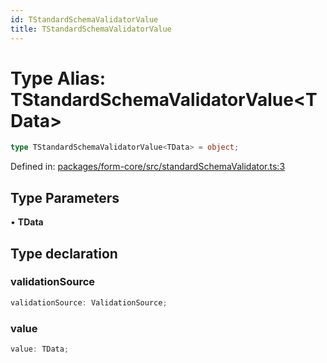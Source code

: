 ```yaml
---
id: TStandardSchemaValidatorValue
title: TStandardSchemaValidatorValue
---
```


<!-- DO NOT EDIT: this page is autogenerated from the type comments -->

# Type Alias: TStandardSchemaValidatorValue\<TData\>

```ts
type TStandardSchemaValidatorValue<TData> = object;
```

Defined in: [packages/form-core/src/standardSchemaValidator.ts:3](https://github.com/TanStack/form/blob/main/packages/form-core/src/standardSchemaValidator.ts#L3)

## Type Parameters

• **TData**

## Type declaration

### validationSource

```ts
validationSource: ValidationSource;
```

### value

```ts
value: TData;
```
